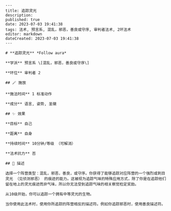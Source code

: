 
    ---
    title: 追踪灵光
    description: 
    published: true
    date: 2023-07-03 19:41:38
    tags: 法术, 预言系, 混乱，邪恶，善良或守序, 审判者法术, 2环法术
    editor: markdown
    dateCreated: 2023-07-03 19:41:38
    ---

    # **追踪灵光** *Follow aura*

    **学派** 预言系 \[混乱，邪恶，善良或守序\] 

    **环位** 审判者 2

    ## 🪄 施放

    **施法时间** 1 标准动作

    **成分** 语言, 姿势, 圣徽

    ## ✨ 效果 

    **目标** 自己 

    **距离** 自身  

    **持续时间** 10分钟/等级 （可解消） 

    **法术抗力** 否

    ## 📖 描述

    选择一个阵营类型：混乱，邪恶，善良，或守序。你获得了能够追踪对应阵营的一个强烈或刺目灵光 （见侦测邪恶） 的痕迹的能力。这被视为追踪气味的特殊应用方式，除了你是在追踪他们留在地上的灵光痕迹而非气味，所以你无法受到追踪气味的相关察觉检定奖励。

    从10级开始，你可以追踪一个拥有中等灵光的生物。

    当你使用此法术时，使用你所追踪的阵营相反的描述符。例如你追踪邪恶时，使用善良描述符。
    